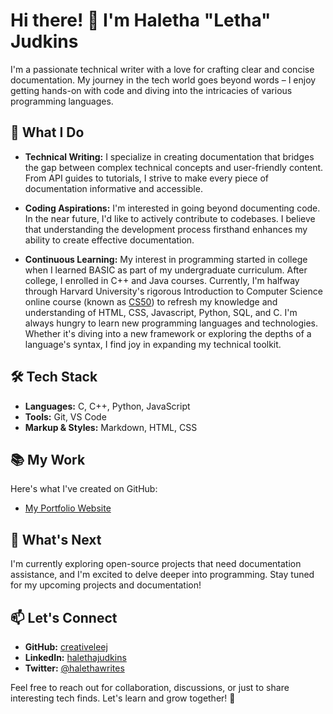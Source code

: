 # Hi there! 👋 I'm Haletha "Letha" Judkins

I'm a passionate technical writer with a love for crafting clear and concise documentation. My journey in the tech world goes beyond words – I enjoy getting hands-on with code and diving into the intricacies of various programming languages.

## 🚀 What I Do

- **Technical Writing:** I specialize in creating documentation that bridges the gap between complex technical concepts and user-friendly content. From API guides to tutorials, I strive to make every piece of documentation informative and accessible.

- **Coding Aspirations:** I'm interested in going beyond documenting code. In the near future, I'd like to actively contribute to codebases. I believe that understanding the development process firsthand enhances my ability to create effective documentation.

- **Continuous Learning:** My interest in programming started in college when I learned BASIC as part of my undergraduate curriculum. After college, I enrolled in C++ and Java courses. Currently, I'm halfway through Harvard University's rigorous Introduction to Computer Science online course (known as [CS50]( https://www.harvardonline.harvard.edu/course/cs50-introduction-computer-science)) to refresh my knowledge and understanding of HTML, CSS, Javascript, Python, SQL, and C. I'm always hungry to learn new programming languages and technologies. Whether it's diving into a new framework or exploring the depths of a language's syntax, I find joy in expanding my technical toolkit. 

## 🛠️ Tech Stack

- **Languages:** C, C++, Python, JavaScript
- **Tools:** Git, VS Code
- **Markup & Styles:** Markdown, HTML, CSS

## 📚 My Work

Here's what I've created on GitHub:

- [My Portfolio Website](https://www.haletha.com)

## 🌱 What's Next

I'm currently exploring open-source projects that need documentation assistance, and I'm excited to delve deeper into programming. Stay tuned for my upcoming projects and documentation!

## 📫 Let's Connect

- **GitHub:** [creativeleej](https://github.com/creativeleej)
- **LinkedIn:** [halethajudkins](https://linkedin.com/in/halethajudkins)
- **Twitter:** [@halethawrites](https://twitter.com/halethawrites)

Feel free to reach out for collaboration, discussions, or just to share interesting tech finds. Let's learn and grow together! 🌟
